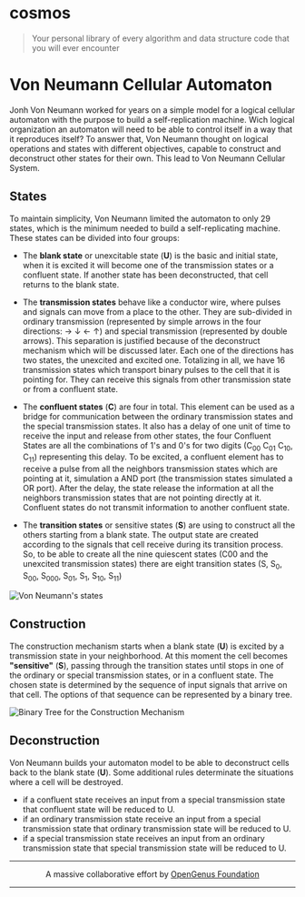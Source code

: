 # cosmos
> Your personal library of every algorithm and data structure code that you will ever encounter

# Von Neumann Cellular Automaton

Jonh Von Neumann worked for years on a simple model for a logical cellular automaton with the purpose to build a self-replication machine. Wich logical organization an automaton will need to be able to control itself in a way that it reproduces itself? To answer that, Von Neumann thought on logical operations and states with different objectives, capable to construct and deconstruct other states for their own. This lead to Von Neumann Cellular System.

## States

To maintain simplicity, Von Neumann limited the automaton to only 29 states, which is the minimum needed to build a self-replicating machine. These states can be divided into four groups:

 - The **blank state** or unexcitable state (**U**) is the basic and initial state, when it is excited it will become one of the transmission states or a confluent state. If another state has been deconstructed, that cell returns to the blank state.

 - The **transmission states** behave like a conductor wire, where pulses and signals can move from a place to the other. They are sub-divided in ordinary transmission (represented by simple arrows in the four directions: → ↓ ← ↑) and special transmission (represented by double arrows). This separation is justified because of the deconstruct mechanism which will be discussed later. Each one of the directions has two states, the unexcited and excited one. Totalizing in all, we have 16 transmission states which transport binary pulses to the cell that it is pointing for. They can receive this signals from other transmission state or from a confluent state.

 - The **confluent states** (**C**) are four in total. This element can be used as a bridge for communication between the ordinary transmission states and the special transmission states. It also has a delay of one unit of time to receive the input and release from other states, the four Confluent States are all the combinations of 1's and 0's for two digits (C<sub>00</sub> C<sub>01</sub> C<sub>10</sub>, C<sub>11</sub>) representing this delay. To be excited, a confluent element has to receive a pulse from all the neighbors transmission states which are pointing at it, simulation a AND port (the transmission states simulated a OR port). After the delay, the state release the information at all the neighbors transmission states that are not pointing directly at it. Confluent states do not transmit information to another confluent state.

 - The **transition states** or sensitive states (**S**) are using to construct all the others starting from a blank state. The output state are created according to the signals that cell receive during its transition process. So, to be able to create all the nine quiescent states (C00 and the unexcited transmission states) there are eight transition states (S, S<sub>0</sub>, S<sub>00</sub>, S<sub>000</sub>, S<sub>01</sub>, S<sub>1</sub>, S<sub>10</sub>, S<sub>11</sub>)

![Von Neumann's states](https://iq.opengenus.org/content/images/2019/02/States.png)

## Construction

The construction mechanism starts when a blank state (**U**) is excited by a transmission state in your neighborhood. At this moment the cell becomes **"sensitive"** (**S**), passing through the transition states until stops in one of the ordinary or special transmission states, or in a confluent state. The chosen state is determined by the sequence of input signals that arrive on that cell. The options of that sequence can be represented by a binary tree.

![Binary Tree for the Construction Mechanism](https://iq.opengenus.org/content/images/2019/02/ChoiceTree.png)

## Deconstruction

Von Neumann builds your automaton model to be able to deconstruct cells back to the blank state (**U**). Some additional rules determinate the situations where a cell will be destroyed.

 - if a confluent state receives an input from a special transmission state that confluent state will be reduced to U.
 - if an ordinary transmission state receive an input from a special transmission state that ordinary transmission state will be reduced to U.
 - if a special transmission state receives an input from an ordinary transmission state that special transmission state will be reduced to U.

---

<p align="center">
	A massive collaborative effort by <a href="https://github.com/OpenGenus/cosmos">OpenGenus Foundation</a> 
</p>

---
